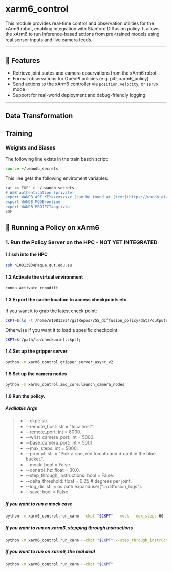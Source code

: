# xarm6_control

This module provides real-time control and observation utilities for the xArm6 robot, enabling integration with Stanford Diffusion policy. It allows the xArm6 to run inference-based actions from pre-trained models using real sensor inputs and live camera feeds.

---

## 🔧 Features

- Retrieve joint states and camera observations from the xArm6 robot
- Format observations for OpenPI policies (e.g. pi0, xarm6_policy)
- Send actions to the xArm6 controller via `position`, `velocity`, or `servo` mode
- Support for real-world deployment and debug-friendly logging

---

## Data Transformation

## Training


### Weights and Biases
The following line exists in the train basch script:
```bash
source ~/.wandb_secrets
```

This line gets the following enviroment variables:

```bash
cat <<'EOF' > ~/.wandb_secrets
# W&B authentication (private)
export WANDB_API_KEY=xxxxxxxx (can be found at [text](https://wandb.ai/authorize))
export WANDB_MODE=online
export WANDB_PROJECT=agrivla
EOF
```

## 🚀 Running a Policy on xArm6

### 1. Run the Policy Server on the HPC - NOT YET INTEGRATED

#### 1.1 ssh into the HPC

```bash
ssh n10813934@aqua.qut.edu.au
```

#### 1.2 Activate the virtual environment

```bash
conda activate robodiff
```

#### 1.3 Export the cache location to access checkpoints etc.

If you want it to grab the latest check point:
```bash
CKPT=$(ls -t /home/n10813934/gitRepos/VGS_diffusion_policy/data/outputs/2025.09.07/15.13.59_train_xarm6_diffusion_unet_image_pretrained_real_xarm_image/checkpoints/*.ckpt 2>/dev/null | head -n 1);
```

Otherwise if you want it to load a spesific checkpoint
 ```bash
CKPT=$(/path/to/checkpoint.ckpt);
```

#### 1.4 Set up the gripper server
```bash
python -m xarm6_control.gripper_server_async_v2
```
#### 1.5 Set up the camera nodes
```bash
python -m xarm6_control.zmq_core.launch_camera_nodes
```
#### 1.6 Run the policy.

##### Available Args
> - --ckpt: str.
> - --remote_host: str = "localhost".
> - --remote_port: int = 8000.           
> - --wrist_camera_port: int = 5000.
> - --base_camera_port: int = 5001.
> - --max_steps: int = 5000.
> - --prompt: str = "Pick a ripe, red tomato and drop it in the blue bucket.".
> - --mock: bool = False.
> - --control_hz: float = 30.0.
> - --step_through_instructions: bool = False.
> - --delta_threshold: float = 0.25 # degrees per joint.        
> - --log_dir: str = os.path.expanduser("~/diffusion_logs").
> - --save: bool = False.

##### If you want to run a mock case

```bash
python -m xarm6_control.run_xarm --ckpt "$CKPT" --mock --max_steps 60 --step_through_instructions
```

##### If you want to run on xarm6, stepping through instructions

```bash
python -m xarm6_control.run_xarm --ckpt "$CKPT" --step_through_instructions
```

##### If you want to run on xarm6, the real deal

```bash
python -m xarm6_control.run_xarm --ckpt "$CKPT"
```